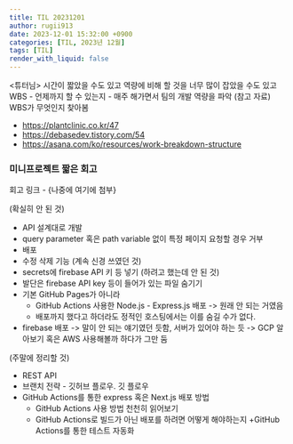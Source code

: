 ```yaml
---
title: TIL 20231201
author: rugii913
date: 2023-12-01 15:32:00 +0900
categories: [TIL, 2023년 12월]
tags: [TIL]
render_with_liquid: false
---
```

<튜터님>
시간이 짧았을 수도 있고
역량에 비해 할 것을 너무 많이 잡았을 수도 있고
WBS - 언제까지 할 수 있는지 - 매주 해가면서 팀의 개발 역량을 파악
(참고 자료) WBS가 무엇인지 찾아봄
- https://plantclinic.co.kr/47
- https://debasedev.tistory.com/54
- https://asana.com/ko/resources/work-breakdown-structure

### 미니프로젝트 짧은 회고
회고 링크 - {나중에 여기에 첨부}

(확실히 안 된 것)
- API 설계대로 개발
- query parameter 혹은 path variable 없이 특정 페이지 요청할 경우 거부
- 배포
- 수정 삭제 기능
(계속 신경 쓰였던 것)
- secrets에 firebase API 키 등 넣기
(하려고 했는데 안 된 것)
- 발단은 firebase API key 등이 들어가 있는 파일 숨기기
- 기본 GitHub Pages가 아니라
  - GitHub Actions 사용한 Node.js - Express.js 배포 -> 원래 안 되는 거였음
  - 배포까지 했다고 하더라도 정적인 호스팅에서는 이를 숨길 수가 없다.
- firebase 배포
  -> 말이 안 되는 얘기였던 듯함, 서버가 있어야 하는 듯
  -> GCP 알아보기 혹은 AWS 사용해볼까 하다가 그만 둠


(주말에 정리할 것)
- REST API
- 브랜치 전략 - 깃허브 플로우. 깃 플로우
- GitHub Actions를 통한 express 혹은 Next.js 배포 방법
  - GitHub Actions 사용 방법 천천히 읽어보기
  - GitHub Actions로 빌드가 아닌 배포를 하려면 어떻게 해야하는지
  +GitHub Actions를 통한 테스트 자동화
